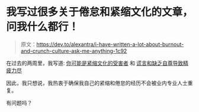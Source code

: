 # 我写过很多关于倦怠和紧缩文化的文章，问我什么都行！

> 原文：<https://dev.to/alexantra/i-have-written-a-lot-about-burnout-and-crunch-culture-ask-me-anything-1c92>

在过去的两周里，我写道:
[你可能是紧缩文化的受害者](https://dev.to/ronsoak/you-are-probably-a-victim-of-crunch-culture-4h13)
和
[谎言和缺乏自尊导致精疲力尽](https://dev.to/ronsoak/the-lies-and-lack-of-self-respect-that-lead-to-burnout-5007)

因此，我只想说，我热衷于确保我自己的紧缩和倦怠的经历不会被业内专业人士重复。

有问题吗？